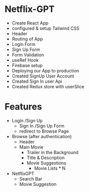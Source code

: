 # Netflix-GPT

- Create React App
- configured & setup Tailwind CSS
- Header
- Routing of App
- Login Form
- Sign Up Form
- Form Validation
- useRef Hook
- Firebase setup
- Deploying our App to production
- Created SignUp User Account
- Created Sign In user Api
- Created Redux store with userSlice



# Features
- Login /Sign Up
    - Sign In /Sign Up Form
    - redirect to Browse Page
- Browse (after authentication)
    - Header
    - Main Movie
        - Trailer in the Background
        - Title & Description
        - Movie Suggestions
            - Movie Lists * N
- NetflixGPT
    - Search Bar
    - Movie Suggestion